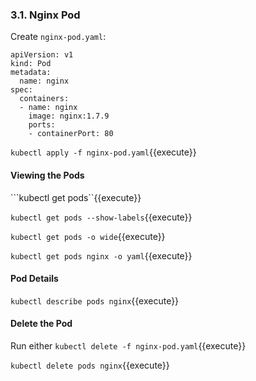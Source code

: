 ### 3.1. Nginx Pod

Create `nginx-pod.yaml`:

```
apiVersion: v1
kind: Pod
metadata:
  name: nginx
spec:
  containers:
  - name: nginx
    image: nginx:1.7.9
    ports:
    - containerPort: 80
```

```kubectl apply -f nginx-pod.yaml```{{execute}}

#### Viewing the Pods
```kubectl get pods``{{execute}}

```kubectl get pods --show-labels```{{execute}}

```kubectl get pods -o wide```{{execute}}

```kubectl get pods nginx -o yaml```{{execute}}

#### Pod Details
```kubectl describe pods nginx```{{execute}}

#### Delete the Pod
Run either
```kubectl delete -f nginx-pod.yaml```{{execute}}

```kubectl delete pods nginx```{{execute}}
